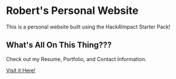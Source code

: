 # Robert's Personal Website
This is a personal website built using the Hack4Impact Starter Pack!

## What's All On This Thing???
Check out my Resume, Portfolio, and Contact Information. 

[Visit it Here!](https://robert303v.github.io/)
